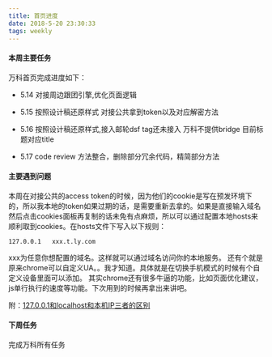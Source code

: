 ```yaml
---
title: 首页进度
date: 2018-5-20 23:30:33
tags: weekly
---
```


#### 本周主要任务

万科首页完成进度如下：
- 5.14 对接周边跟团引擎,优化页面逻辑

- 5.15 按照设计稿还原样式
 对接公共拿到token以及对应解密方法
- 5.16 按照设计稿还原样式,接入邮轮dsf tag还未接入
万科不提供bridge 目前标题对应title 

- 5.17 code review 方法整合，删除部分冗余代码，精简部分方法

#### 主要遇到问题

本周在对接公共的access token的时候，因为他们的cookie是写在预发环境下的，所以我本地的token如果过期的话，是需要重新去拿的。如果是直接输入域名然后点击cookies面板再复制的话未免有点麻烦，所以可以通过配置本地hosts来顺利取到cookies。在hosts文件下写入以下规则：
```
127.0.0.1   xxx.t.ly.com
```
xxx为任意你想配置的域名。这样就可以通过域名访问你的本地服务。
还有个就是原来chrome可以自定义UA。。我才知道。具体就是在切换手机模式的时候有个自定义设备里面可以添加。
其实chrome还有很多牛逼的功能，比如页面优化建议，js单行执行的速度等功能。下次用到的时候再拿出来讲吧。

附：[127.0.0.1和localhost和本机IP三者的区别](https://blog.csdn.net/msdnwolaile/article/details/51278867)
#### 下周任务

完成万科所有任务
